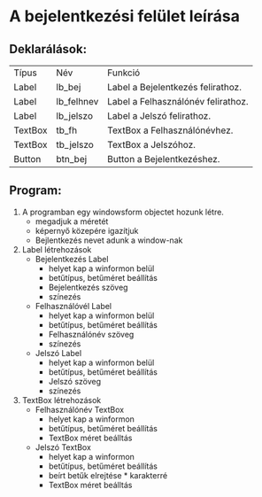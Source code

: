 # A bejelentkezési felület leírása

## Deklarálások:
| | | |
|--|--|---|
|Típus|Név|Funkció|
|Label|lb_bej|Label a Bejelentkezés felirathoz.|
|Label|lb_felhnev|Label a Felhasználónév felirathoz.|
|Label|lb_jelszo|Label a Jelszó felirathoz.|
|TextBox|tb_fh|TextBox a Felhasználónévhez.|
|TextBox|tb_jelszo|TextBox a Jelszóhoz.|
|Button|btn_bej|Button a Bejelentkezéshez.|

## Program:

1. A programban egy windowsform objectet hozunk létre.
    - megadjuk a méretét
    - képernyő közepére igazítjuk
    - Bejlentkezés nevet adunk a window-nak
1. Label létrehozások
    - Bejelentkezés Label
        * helyet kap a winformon belül
        * betűtípus, betűméret beállítás
        * Bejelentkezés szöveg
        * színezés
    - Felhasználóvél Label
        * helyet kap a winformon belül
        * betűtípus, betűméret beállítás
        * Felhasználónév szöveg
        * színezés 
    - Jelszó Label
        * helyet kap a winformon belül
        * betűtípus, betűméret beállítás
        * Jelszó szöveg
        * színezés
1. TextBox létrehozások
    - Felhasználónév TextBox
        * helyet kap a winformon
        * betűtípus, betűméret beállítás
        * TextBox méret beálltás
    - Jelszó TextBox 
        * helyet kap a winformon
        * betűtípus, betűméret beállítás
        * beírt betűk elrejtése * karakterré
        * TextBox méret beálltás  